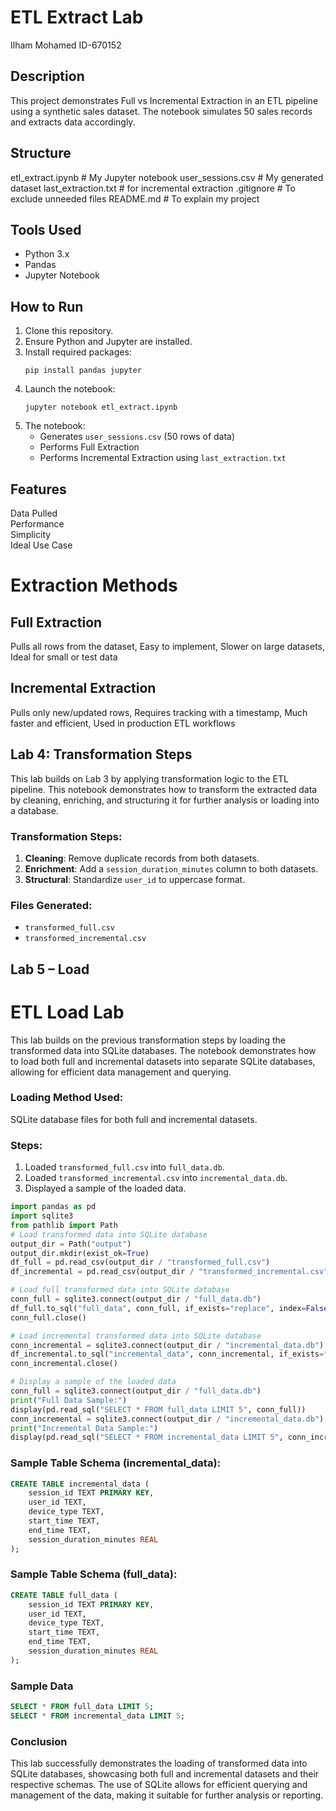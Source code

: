 # ETL Extract Lab

Ilham Mohamed 
ID-670152

## Description

This project demonstrates Full vs Incremental Extraction in an ETL pipeline using a synthetic sales dataset. The notebook simulates 50 sales records and extracts data accordingly.

## Structure
etl_extract.ipynb # My Jupyter notebook
user_sessions.csv # My generated dataset
last_extraction.txt # for incremental extraction
.gitignore # To exclude unneeded files
README.md # To explain my project

## Tools Used

- Python 3.x
- Pandas
- Jupyter Notebook

## How to Run

1. Clone this repository.
2. Ensure Python and Jupyter are installed.
3. Install required packages:
   ```
   pip install pandas jupyter
   ```
4. Launch the notebook:
   ```
   jupyter notebook etl_extract.ipynb
   ```
5. The notebook:
   - Generates `user_sessions.csv` (50 rows of data)
   - Performs Full Extraction
   - Performs Incremental Extraction using `last_extraction.txt`

## Features
 Data Pulled            
 Performance           
 Simplicity             
 Ideal Use Case       

# Extraction Methods
## Full Extraction
Pulls all rows from the dataset,
Easy to implement,
Slower on large datasets,
Ideal for small or test data

## Incremental Extraction
Pulls only new/updated rows,
Requires tracking with a timestamp,
Much faster and efficient,
Used in production ETL workflows

 ## Lab 4: Transformation Steps

This lab builds on Lab 3 by applying transformation logic to the ETL pipeline.
This notebook demonstrates how to transform the extracted data by cleaning, enriching, and structuring it for further analysis or loading into a database.  
### Transformation Steps:
1. **Cleaning**: Remove duplicate records from both datasets.  
2. **Enrichment**: Add a `session_duration_minutes` column to both datasets.
3. **Structural**: Standardize `user_id` to uppercase format.  



### Files Generated:
- `transformed_full.csv`
- `transformed_incremental.csv`

## Lab 5 – Load
# ETL Load Lab 
This lab builds on the previous transformation steps by loading the transformed data into SQLite databases. 
The notebook demonstrates how to load both full and incremental datasets into separate SQLite databases, allowing for efficient data management and querying.

### Loading Method Used:
SQLite database files for both full and incremental datasets.  

### Steps:
1. Loaded `transformed_full.csv` into `full_data.db`. 
2. Loaded `transformed_incremental.csv` into `incremental_data.db`.
3. Displayed a sample of the loaded data.

```python
import pandas as pd  
import sqlite3
from pathlib import Path
# Load transformed data into SQLite database 
output_dir = Path("output")
output_dir.mkdir(exist_ok=True)  
df_full = pd.read_csv(output_dir / "transformed_full.csv")
df_incremental = pd.read_csv(output_dir / "transformed_incremental.csv")

# Load full transformed data into SQLite database
conn_full = sqlite3.connect(output_dir / "full_data.db")
df_full.to_sql("full_data", conn_full, if_exists="replace", index=False)
conn_full.close()

# Load incremental transformed data into SQLite database
conn_incremental = sqlite3.connect(output_dir / "incremental_data.db")
df_incremental.to_sql("incremental_data", conn_incremental, if_exists="replace", index=False)
conn_incremental.close()

# Display a sample of the loaded data
conn_full = sqlite3.connect(output_dir / "full_data.db")    
print("Full Data Sample:")
display(pd.read_sql("SELECT * FROM full_data LIMIT 5", conn_full))
conn_incremental = sqlite3.connect(output_dir / "incremental_data.db")
print("Incremental Data Sample:")      
display(pd.read_sql("SELECT * FROM incremental_data LIMIT 5", conn_incremental))
```      

### Sample Table Schema (incremental_data):
```sql      
CREATE TABLE incremental_data (
    session_id TEXT PRIMARY KEY,
    user_id TEXT,
    device_type TEXT,
    start_time TEXT,
    end_time TEXT,
    session_duration_minutes REAL
);
```

### Sample Table Schema (full_data):
```sql
CREATE TABLE full_data (
    session_id TEXT PRIMARY KEY,
    user_id TEXT,
    device_type TEXT,
    start_time TEXT,
    end_time TEXT,
    session_duration_minutes REAL
);
```

### Sample Data
```sql   
SELECT * FROM full_data LIMIT 5;
SELECT * FROM incremental_data LIMIT 5;         
```   

### Conclusion
This lab successfully demonstrates the loading of transformed data into SQLite databases, showcasing both full and incremental datasets and their respective schemas. The use of SQLite allows for efficient querying and management of the data, making it suitable for further analysis or reporting.  



